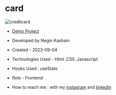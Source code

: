 # card
![creditcard](https://github.com/NeginKashani/card/assets/109550062/50527f44-86dd-4ebc-980a-958b4134d348)

- [Demo Project](https://neginkashani.github.io/card/)

- Developed by Negin Kashani

- Created - 2023-09-04

- Technologies Used - Html ,CSS ,Javascript

- Hooks Used : useState 

- Role - Frontend

- How to reach me : with my [instagram](https://instagram.com/negin_kashweb?igshid=NTc4MTIwNjQ2YQ==
) and [linkedin](https://www.linkedin.com/in/negin-kashani-567840b8)
